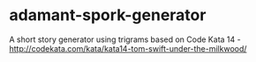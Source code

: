 # adamant-spork-generator
A short story generator using trigrams based on Code Kata 14 - http://codekata.com/kata/kata14-tom-swift-under-the-milkwood/
